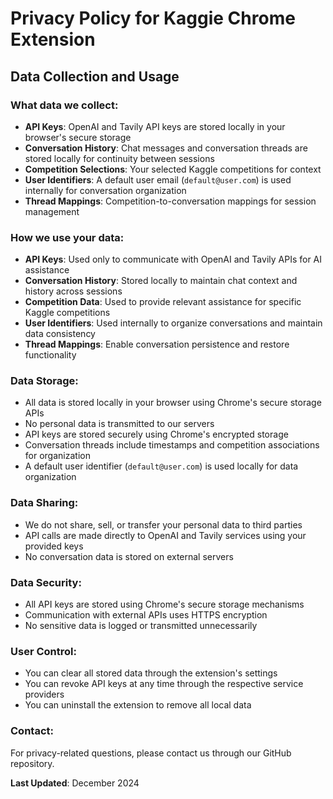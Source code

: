 # Privacy Policy for Kaggie Chrome Extension

## Data Collection and Usage

### What data we collect:
- **API Keys**: OpenAI and Tavily API keys are stored locally in your browser's secure storage
- **Conversation History**: Chat messages and conversation threads are stored locally for continuity between sessions
- **Competition Selections**: Your selected Kaggle competitions for context
- **User Identifiers**: A default user email (`default@user.com`) is used internally for conversation organization
- **Thread Mappings**: Competition-to-conversation mappings for session management

### How we use your data:
- **API Keys**: Used only to communicate with OpenAI and Tavily APIs for AI assistance
- **Conversation History**: Stored locally to maintain chat context and history across sessions
- **Competition Data**: Used to provide relevant assistance for specific Kaggle competitions
- **User Identifiers**: Used internally to organize conversations and maintain data consistency
- **Thread Mappings**: Enable conversation persistence and restore functionality

### Data Storage:
- All data is stored locally in your browser using Chrome's secure storage APIs
- No personal data is transmitted to our servers
- API keys are stored securely using Chrome's encrypted storage
- Conversation threads include timestamps and competition associations for organization
- A default user identifier (`default@user.com`) is used locally for data organization

### Data Sharing:
- We do not share, sell, or transfer your personal data to third parties
- API calls are made directly to OpenAI and Tavily services using your provided keys
- No conversation data is stored on external servers

### Data Security:
- All API keys are stored using Chrome's secure storage mechanisms
- Communication with external APIs uses HTTPS encryption
- No sensitive data is logged or transmitted unnecessarily

### User Control:
- You can clear all stored data through the extension's settings
- You can revoke API keys at any time through the respective service providers
- You can uninstall the extension to remove all local data

### Contact:
For privacy-related questions, please contact us through our GitHub repository.

**Last Updated**: December 2024
